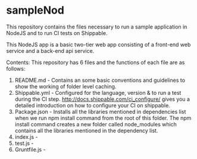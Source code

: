 # sampleNod
This repository contains the files necessary to run a sample application in NodeJS and to run CI tests on Shippable.

This NodeJS app is a basic two-tier web app consisting of a front-end web service and a back-end api service.



Contents:
This repository has 6 files and the functions of each file are as follows:

1. README.md - Contains an some basic conventions and guidelines to show the working of folder level caching.
2. Shippable.yml - Configured for the language, version & to run a test during the CI step. http://docs.shippable.com/ci_configure/ gives you a detailed introduction on how to configure your CI on shippable.
3. Package.json - Installs all the libraries mentioned in dependencies list when we run npm install command from the root of this folder. The npm install command creates a new folder called node_modules which contains all the libraries mentioned in the dependency list.
4. index.js -
5. test.js -
6. Gruntfile.js -
